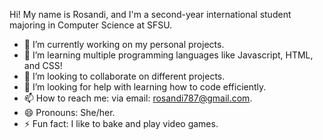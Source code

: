 
Hi! My name is Rosandi, and I'm a second-year international student majoring in Computer Science at SFSU. 

- 🔭 I’m currently working on my personal projects.
- 🌱 I’m learning multiple programming languages like Javascript, HTML, and CSS!
- 👯 I’m looking to collaborate on different projects.
- 🤔 I’m looking for help with learning how to code efficiently.
- 📫 How to reach me: via email: rosandi787@gmail.com.
- 😄 Pronouns: She/her.
- ⚡ Fun fact: I like to bake and play video games.
<!--
**sandiroses/sandiroses** is a ✨ _special_ ✨ repository because its `README.md` (this file) appears on your GitHub profile.

-->

